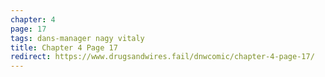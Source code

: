```yaml
---
chapter: 4
page: 17
tags: dans-manager nagy vitaly
title: Chapter 4 Page 17
redirect: https://www.drugsandwires.fail/dnwcomic/chapter-4-page-17/
---
```

